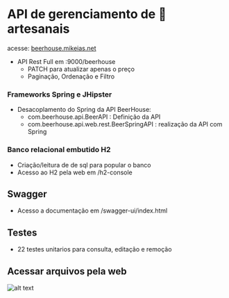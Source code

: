 # API de gerenciamento de 🍺 artesanais

acesse: [beerhouse.mikeias.net](http://beerhouse.mikeias.net/)

- API Rest Full em :9000/beerhouse
   - PATCH para atualizar apenas o preço
   - Paginação, Ordenação e Filtro
   
### Frameworks Spring e JHipster
- Desacoplamento do Spring da API BeerHouse:
   - com.beerhouse.api.BeerAPI : Definição da API
   - com.beerhouse.api.web.rest.BeerSpringAPI : realização da API com Spring

### Banco relacional embutido H2
- Criação/leitura de de sql para popular o banco
- Acesso ao H2 pela web em /h2-console
 
## Swagger
- Acesso a documentação em /swagger-ui/index.html 

## Testes
- 22 testes unitarios para consulta, editação e remoção 

## Acessar arquivos pela web

![alt text](http://beerhouse.mikeias.net/beerhouse.png)

